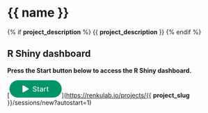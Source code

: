 # {{ name }}
{% if __project_description__ %}
{{ __project_description__ }}
{% endif %}

## R Shiny dashboard

**Press the Start button below to access the R Shiny dashboard.**

[![Start button](https://raw.githubusercontent.com/bethcg/renku-project-template/master/R-shiny-dashboard/start.png "Start button")](https://renkulab.io/projects/{{ __project_slug__ }}/sessions/new?autostart=1)
